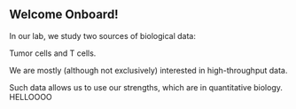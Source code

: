 ## Welcome Onboard! ##

In our lab, we study two sources of biological data:

Tumor cells and T cells. 

We are mostly (although not exclusively) interested in high-throughput data.

 Such data allows us to use our strengths, which are in quantitative biology.
 HELLOOOO


